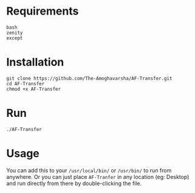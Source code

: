 <h1>Requirements</h1>

```
bash
zenity
except
```

<h1>Installation</h1>

```
git clone https://github.com/The-Amoghavarsha/AF-Transfer.git
cd AF-Transfer
chmod +x AF-Transfer
```

<h1>Run</h1>

```
./AF-Transfer
```

<h1>Usage</h1>

You can add this to your `/usr/local/bin/` or `/usr/bin/` to run from anywhere. Or you can just place `AF-Tranfer` in any location (eg: Desktop) and run directly from there by double-clicking the file.
